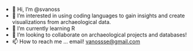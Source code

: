 - 👋 Hi, I’m @svanoss
- 👀 I’m interested in using coding languages to gain insights and create visualizations from archaeological data. 
- 🌱 I’m currently learning R
- 💞️ I’m looking to collaborate on archaeological projects and databases!
- 📫 How to reach me ... email! vanossse@gmail.com

<!---
svanoss/svanoss is a ✨ special ✨ repository because its `README.md` (this file) appears on your GitHub profile.
You can click the Preview link to take a look at your changes.
--->

